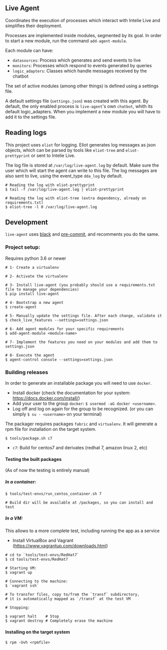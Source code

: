 Live Agent
----------

Coordinates the execution of processes which interact with Intelie Live and simplifies their deployment.

Processes are implemented inside modules, segmented by its goal. In order to start a new module, run the command `add-agent-module`.

Each module can have:
- `datasources`: Process which generates and send events to live
- `monitors`: Processes which respond to events generated by queries
- `logic_adapters`: Classes which handle messages received by the chatbot

The set of active modules (among other things) is defined using a settings file.

A default settings file (`settings.json`) was created with this agent. By default, the only enabled process is `live-agent`'s own `chatbot`, whith its default logic_adapters.
When you implement a new module you will have to add it to the settings file.


## Reading logs

This project uses `eliot` for logging. Eliot generates log messages as json objects,
which can be parsed by tools like `eliot-tree` and `eliot-prettyprint` or sent to Intelie Live.

The log file is stored at `/var/log/live-agent.log` by default. Make sure the user which will start the agent can write to this file.
The log messages are also sent to live, using the event_type `dda_log` by default.

```shell
# Reading the log with eliot-prettyprint
$ tail -f /var/log/live-agent.log | eliot-prettyprint

# Reading the log with eliot-tree (extra dependency, already on requirements.txt)
$ eliot-tree -l 0 /var/log/live-agent.log
```


## Development

`live-agent` uses [black](https://github.com/psf/black) and [pre-commit](https://pre-commit.com/), and recomments you do the same.


### Project setup:

Requires python 3.6 or newer

```shell
# 1- Create a virtualenv

# 2- Activate the virtualenv

# 3- Install live-agent (you probably should use a requirements.txt file to manage your dependencies)
$ pip install live-agent

# 4- Bootstrap a new agent
$ create-agent

# 5- Manually update the settings file. After each change, validate it
$ check_live_features --settings=settings.json

# 6- Add agent modules for your specific requirements
$ add-agent-module <module-name>

# 7- Implement the features you need on your modules and add them to settings.json

# 8- Execute the agent
$ agent-control console --settings=settings.json
```


### Building releases

In order to generate an installable package you will need to use `docker`.

- Install docker (check the documentation for your system: <https://docs.docker.com/install/>)
- Add your user to the group `docker`: `$ usermod -aG docker <username>`.
- Log off and log on again for the group to be recognized. (or you can simply `$ su - <username>` on your terminal)

The packager requires packages `fabric` and `virtualenv`. It will generate a rpm file for installation on the target system.

```shell
$ tools/package.sh c7
```

- `c7`: Build for centos7 and derivates (redhat 7, amazon linux 2, etc)


#### Testing the built packages

(As of now the testing is entirely manual)

##### In a container:

```shell
$ tools/test-envs/run_centos_container.sh 7

# Build dir will be available at /packages, so you can install and test
```

##### In a VM:

This allows to a more complete test, including running the app as a service

- Install VirtualBox and Vagrant (https://www.vagrantup.com/downloads.html)

```shell
# cd to `tools/test-envs/RedHat7`
$ cd tools/test-envs/RedHat7

# Starting VM:
$ vagrant up

# Connecting to the machine:
$ `vagrant ssh`

# To transfer files, copy to/from the `transf` subdirectory,
# it is automatically mapped as `/transf` at the test VM

# Stopping:

$ vagrant halt    # Stop
$ vagrant destroy # Completely erase the machine
```


#### Installing on the target system

```shell
$ rpm -Uvh <rpmfile>
```
